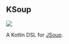 ## KSoup

[![](https://jitpack.io/v/timtimmahh/ksoup.svg)](https://jitpack.io/#timtimmahh/ksoup)

A Kotlin DSL for [JSoup](https://jsoup.org/).